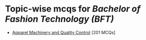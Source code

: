 # Topic-wise mcqs for *Bachelor of Fashion Technology (BFT)*

- [Apparel Machinery and Quality Control](https://mcqmate.com/topic/apparel-machinery-and-quality-control) [201 MCQs]
